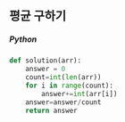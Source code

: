 ## 평균 구하기

##### Python

```python
def solution(arr):
    answer = 0
    count=int(len(arr))
    for i in range(count):
        answer+=int(arr[i])
    answer=answer/count
    return answer
```
